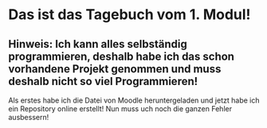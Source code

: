 # Das ist das Tagebuch vom 1. Modul!
## Hinweis: Ich kann alles selbständig programmieren, deshalb habe ich das schon vorhandene Projekt genommen und muss deshalb nicht so viel Programmieren!
Als erstes habe ich die Datei von Moodle heruntergeladen und jetzt habe ich ein Repository online erstellt!
Nun muss uch noch die ganzen Fehler ausbessern!